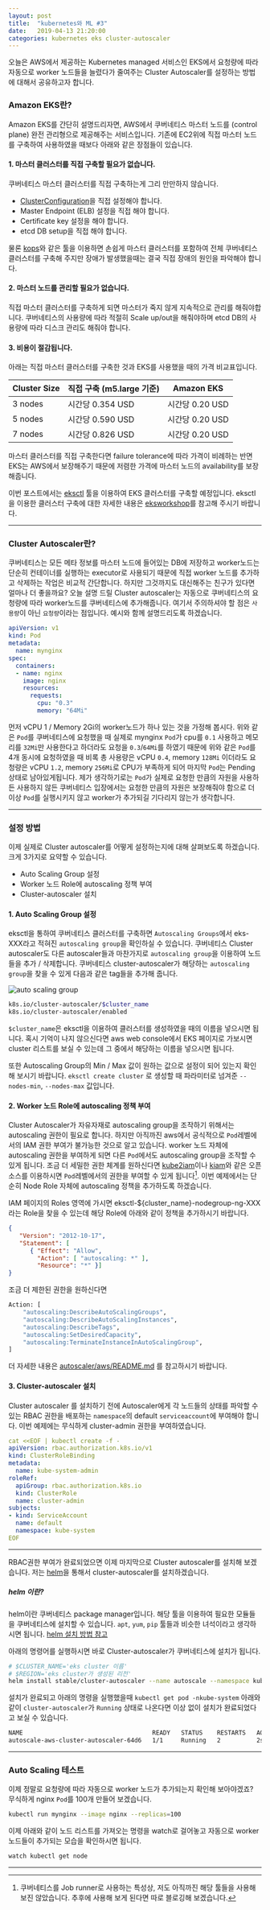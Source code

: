 ```yaml
---
layout: post
title:  "kubernetes와 ML #3"
date:   2019-04-13 21:20:00
categories: kubernetes eks cluster-autoscaler
---
```

오늘은 AWS에서 제공하는 Kubernetes managed 서비스인 EKS에서 요청량에 따라 자동으로 worker 노드들을 늘렸다가 줄여주는 Cluster Autoscaler를 설정하는 방법에 대해서 공유하고자 합니다.

### Amazon EKS란?
Amazon EKS를 간단히 설명드리자면, AWS에서 쿠버네티스 마스터 노드를 (control plane) 완전 관리형으로 제공해주는 서비스입니다. 기존에 EC2위에 직접 마스터 노드를 구축하여 사용하였을 때보다 아래와 같은 장점들이 있습니다.
#### 1. 마스터 클러스터를 직접 구축할 필요가 없습니다.
쿠버네티스 마스터 클러스터를 직접 구축하는게 그리 만만하지 않습니다. 
* [ClusterConfiguration](https://godoc.org/k8s.io/kubernetes/cmd/kubeadm/app/apis/kubeadm/v1beta1#ClusterConfiguration)을 직접 설정해야 합니다.
* Master Endpoint (ELB) 설정을 직접 해야 합니다.
* Certificate key 설정을 해야 합니다.
* etcd DB setup을 직접 해야 합니다.

물론 [kops](https://github.com/kubernetes/kops)와 같은 툴을 이용하면 손쉽게 마스터 클러스터를 포함하여 전체 쿠버네티스 클러스터를 구축해 주지만 장애가 발생했을때는 결국 직접 장애의 원인을 파악해야 합니다.

#### 2. 마스터 노드를 관리할 필요가 없습니다.
직접 마스터 클러스터를 구축하게 되면 마스터가 죽지 않게 지속적으로 관리를 해줘야합니다.
쿠버네티스의 사용량에 따라 적절히 Scale up/out을 해줘야하며 etcd DB의 사용량에 따라 디스크 관리도 해줘야 합니다.

#### 3. 비용이 절감됩니다.
아래는 직접 마스터 클러스터를 구축한 것과 EKS를 사용했을 때의 가격 비교표입니다.

| Cluster Size | 직접 구축 (m5.large 기준) |  Amazon EKS     |
|--------------|---------------------------|-----------------|
|  3 nodes     |  시간당 0.354 USD         | 시간당 0.20 USD |
|  5 nodes     |  시간당 0.590 USD         | 시간당 0.20 USD |
|  7 nodes     |  시간당 0.826 USD         | 시간당 0.20 USD |


마스터 클러스터를 직접 구축한다면 failure tolerance에 따라 가격이 비례하는 반면 EKS는 AWS에서 보장해주기 때문에 저렴한 가격에 마스터 노드의 availability를 보장해줍니다.

이번 포스트에서는 [eksctl](https://eksctl.io/) 툴을 이용하여 EKS 클러스터를 구축할 예정입니다.
eksctl을 이용한 클러스터 구축에 대한 자세한 내용은 [eksworkshop](https://eksworkshop.com/)를 참고해 주시기 바랍니다.

---

### Cluster Autoscaler란?
쿠버네티스는 모든 메타 정보를 마스터 노드에 들어있는 DB에 저장하고 worker노드는 단순히 컨테이너를 실행하는 executor로 사용되기 때문에 직접 worker 노드를 추가하고 삭제하는 작업은 비교적 간단합니다. 하지만 그것까지도 대신해주는 친구가 있다면 얼마나 더 좋을까요?
오늘 설명 드릴 Cluster autoscaler는 자동으로 쿠버네티스의 요청량에 따라 worker노드를 쿠버네티스에 추가해줍니다. 여기서 주의하셔야 할 점은 `사용량`이 아닌 `요청량`이라는 점입니다.
예시와 함께 설명드리도록 하겠습니다.

```yaml
apiVersion: v1
kind: Pod
metadata:
  name: mynginx
spec:
  containers:
  - name: nginx
    image: nginx
    resources:
      requests:
        cpu: "0.3"
        memory: "64Mi"
```
먼저 vCPU 1 / Memory 2Gi의 worker노드가 하나 있는 것을 가정해 봅시다.
위와 같은 `Pod`를 쿠버네티스에 요청했을 때 실제로 mynginx `Pod`가 cpu를 `0.1` 사용하고 메모리를 `32Mi`만 사용한다고 하더라도 요청을 `0.3`/`64Mi`를 하였기 때문에 위와 같은 `Pod`를 4개 동시에 요청하였을 때 비록 총 사용량은 vCPU `0.4`, memory `128Mi` 이더라도 요청량은 vCPU `1.2`, memory `256Mi`로 CPU가 부족하게 되어 마지막 `Pod`는 Pending 상태로 남아있게됩니다. 제가 생각하기로는 `Pod`가 실제로 요청한 만큼의 자원을 사용하든 사용하지 않든 쿠버네티스 입장에서는 요청한 만큼의 자원은 보장해줘야 함으로 더 이상 `Pod`를 실행시키지 않고 worker가 추가되길 기다리지 않는가 생각합니다.

---

### 설정 방법
이제 실제로 Cluster autoscaler를 어떻게 설정하는지에 대해 살펴보도록 하겠습니다.
크게 3가지로 요약할 수 있습니다.
- Auto Scaling Group 설정
- Worker 노드 Role에 autoscaling 정책 부여
- Cluster-autoscaler 설치

#### 1. Auto Scaling Group 설정
eksctl을 통하여 쿠버네티스 클러스터를 구축하면 `Autoscaling Groups`에서 eks-XXX라고 적혀진 `autoscaling group`을 확인하실 수 있습니다. 쿠버네티스 Cluster autoscaler도 다른 autoscaler들과 마찬가지로 `autoscaling group`을 이용하여 노드들을 추가 / 삭제합니다.
쿠버네티스 cluster-autoscaler가 해당하는 `autoscaling group`을 찾을 수 있게 다음과 같은 tag들을 추가해 줍니다.

![auto scaling group](/assets/images/eks_cas/asg.png)

```bash
k8s.io/cluster-autoscaler/$cluster_name
k8s.io/cluster-autoscaler/enabled  
```
`$cluster_name`은 eksctl을 이용하여 클러스터를 생성하였을 때의 이름을 넣으시면 됩니다.
혹시 기억이 나지 않으신다면 aws web console에서 EKS 페이지로 가보시면 cluster 리스트를 보실 수 있는데 그 중에서 해당하는 이름을 넣으시면 됩니다.

또한 Autoscaling Group의 Min / Max 값이 원하는 값으로 설정이 되어 있는지 확인해 보시기 바랍니다.
`eksctl create cluster` 로 생성할 때 파라미터로 넘겨준 `--nodes-min`, `--nodes-max` 값입니다.

#### 2. Worker 노드 Role에 autoscaling 정책 부여
Cluster Autoscaler가 자유자재로 autoscaling group을 조작하기 위해서는 autoscaling 권한이 필요로 합니다. 하지만 아직까진 aws에서 공식적으로 `Pod`레벨에서의 IAM 권한 부여가 불가능한 것으로 알고 있습니다. worker 노드 자체에 autoscaling 권한을 부여하게 되면 다른 `Pod`에서도 autoscaling group을 조작할 수 있게 됩니다. 조금 더 세밀한 권한 체계를 원하신다면 [kube2iam](https://github.com/jtblin/kube2iam)이나 [kiam](https://github.com/uswitch/kiam)와 같은 오픈소스를 이용하시면 `Pod`레벨에서의 권한을 부여할 수 있게 됩니다[^1]. 이번 예제에서는 단순히 Node Role 자체에 autoscaling 정책을 추가하도록 하겠습니다.

IAM 페이지의 Roles 영역에 가시면 eksctl-${cluster_name}-nodegroup-ng-XXX 라는 Role을 찾을 수 있는데 해당 Role에 아래와 같이 정책을 추가하시기 바랍니다.
```json
{ 
   "Version": "2012-10-17", 
   "Statement": [ 
      { "Effect": "Allow", 
        "Action": [ "autoscaling: *" ], 
        "Resource": "*" }]
}
```
조금 더 제한된 권한을 원하신다면

```python
Action: [
    "autoscaling:DescribeAutoScalingGroups",
    "autoscaling:DescribeAutoScalingInstances",
    "autoscaling:DescribeTags",
    "autoscaling:SetDesiredCapacity",
    "autoscaling:TerminateInstanceInAutoScalingGroup",
]  
```

더 자세한 내용은 [autoscaler/aws/README.md](https://github.com/kubernetes/autoscaler/blob/master/cluster-autoscaler/cloudprovider/aws/README.md#attach-iam-policy-to-nodegroup) 를 참고하시기 바랍니다.

#### 3. Cluster-autoscaler 설치
Cluster autoscaler 를 설치하기 전에 Autoscaler에게 각 노드들의 상태를 파악할 수 있는 RBAC 권한을 배포하는 `namespace`의 default `serviceaccount`에  부여해야 합니다. 이번 예제에는 무식하게 cluster-admin 권한을 부여하였습니다.

```yaml
cat <<EOF | kubectl create -f -
apiVersion: rbac.authorization.k8s.io/v1
kind: ClusterRoleBinding
metadata:
  name: kube-system-admin
roleRef:
  apiGroup: rbac.authorization.k8s.io
  kind: ClusterRole
  name: cluster-admin
subjects:
- kind: ServiceAccount
  name: default
  namespace: kube-system
EOF
```

---

RBAC권한 부여가 완료되었으면 이제 마지막으로 Cluster autoscaler를 설치해 보겠습니다.
저는 [helm](https://helm.sh/)을 통해서 cluster-autoscaler를 설치하겠습니다.

##### helm 이란? 
helm이란 쿠버네티스 package manager입니다. 해당 툴을 이용하여 필요한 모듈들을 쿠버네티스에 설치할 수 있습니다. `apt`, `yum`, `pip` 툴들과 비슷한 녀석이라고 생각하시면 됩니다.
[helm 설치 방법 참고](https://helm.sh/docs/using_helm/#installing-helm)

아래의 명령어를 실행하시면 바로 Cluster-autoscaler가 쿠버네티스에 설치가 됩니다.
```bash
# $CLUSTER_NAME='eks cluster 이름'
# $REGION='eks cluster가 생성된 리전'
helm install stable/cluster-autoscaler --name autoscale --namespace kube-system --set autoDiscovery.clusterName=$CLUSTER_NAME,awsRegion=$REGION,sslCertPath=/etc/kubernetes/pki/ca.crt
```
설치가 완료되고 아래의 명령을 실행했을때
`kubectl get pod -nkube-system`
아래와 같이 `cluster-autoscaler`가 `Running` 상태로 나온다면 이상 없이 설치가 완료되었다고 보실 수 있습니다.

```bash
NAME                                    READY   STATUS    RESTARTS   AGE
autoscale-aws-cluster-autoscaler-64d6   1/1     Running   2          2s
```
---
### Auto Scaling 테스트
이제 정말로 요청량에 따라 자동으로 worker 노드가 추가되는지 확인해 보아야겠죠?
무식하게 nginx `Pod`를 100개 만들어 보겠습니다.
```bash
kubectl run mynginx --image nginx --replicas=100
```

이제 아래와 같이 노드 리스트를 가져오는 명령을 watch로 걸어놓고 자동으로 worker 노드들이 추가되는 모습을 확인하시면 됩니다.
```bash
watch kubectl get node
```

---

[^1]: 쿠버네티스를 Job runner로 사용하는 특성상, 저도 아직까진 해당 툴들을 사용해 보진 않았습니다. 추후에 사용해 보게 된다면 따로 블로깅해 보겠습니다.


